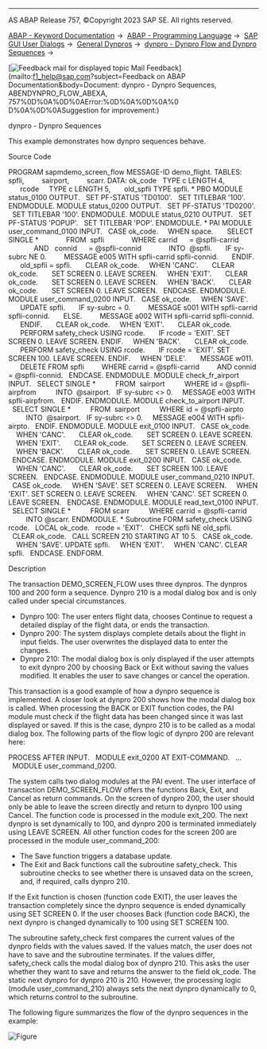   

* * *

AS ABAP Release 757, ©Copyright 2023 SAP SE. All rights reserved.

[ABAP - Keyword Documentation](javascript:call_link\('abenabap.htm'\)) →  [ABAP - Programming Language](javascript:call_link\('abenabap_reference.htm'\)) →  [SAP GUI User Dialogs](javascript:call_link\('abenabap_screens.htm'\)) →  [General Dynpros](javascript:call_link\('abenabap_dynpros.htm'\)) →  [dynpro - Dynpro Flow and Dynpro Sequences](javascript:call_link\('abenabap_dynpros_processing.htm'\)) → 

 [![](Mail.gif?object=Mail.gif&sap-language=EN "Feedback mail for displayed topic") Mail Feedback](mailto:f1_help@sap.com?subject=Feedback on ABAP Documentation&body=Document: dynpro - Dynpro Sequences, ABENDYNPRO_FLOW_ABEXA, 757%0D%0A%0D%0AError:%0D%0A%0D%0A%0
D%0A%0D%0ASuggestion for improvement:)

dynpro - Dynpro Sequences

This example demonstrates how dynpro sequences behave.

Source Code   

PROGRAM sapmdemo\_screen\_flow MESSAGE-ID demo\_flight.
TABLES: spfli,
        sairport,
        scarr.
DATA: ok\_code   TYPE c LENGTH 4,
      rcode     TYPE c LENGTH 5,
      old\_spfli TYPE spfli.
\* PBO
MODULE status\_0100 OUTPUT.
  SET PF-STATUS 'TD0100'.
  SET TITLEBAR '100'.
ENDMODULE.
MODULE status\_0200 OUTPUT.
  SET PF-STATUS 'TD0200'.
  SET TITLEBAR '100'.
ENDMODULE.
MODULE status\_0210 OUTPUT.
  SET PF-STATUS 'POPUP'.
  SET TITLEBAR 'POP'.
ENDMODULE.
\* PAI
MODULE user\_command\_0100 INPUT.
  CASE ok\_code.
    WHEN space.
      SELECT SINGLE \*
             FROM  spfli
             WHERE carrid      = @spfli-carrid
             AND   connid      = @spfli-connid
             INTO  @spfli.
      IF sy-subrc NE 0.
        MESSAGE e005 WITH spfli-carrid spfli-connid.
      ENDIF.
      old\_spfli = spfli.
      CLEAR ok\_code.
    WHEN 'CANC'.
      CLEAR ok\_code.
      SET SCREEN 0. LEAVE SCREEN.
    WHEN 'EXIT'.
      CLEAR ok\_code.
      SET SCREEN 0. LEAVE SCREEN.
    WHEN 'BACK'.
      CLEAR ok\_code.
      SET SCREEN 0. LEAVE SCREEN.
  ENDCASE.
ENDMODULE.
MODULE user\_command\_0200 INPUT.
  CASE ok\_code.
    WHEN 'SAVE'.
      UPDATE spfli.
      IF sy-subrc = 0.
        MESSAGE s001 WITH spfli-carrid spfli-connid.
      ELSE.
        MESSAGE a002 WITH spfli-carrid spfli-connid.
      ENDIF.
      CLEAR ok\_code.
    WHEN 'EXIT'.
      CLEAR ok\_code.
      PERFORM safety\_check USING rcode.
      IF rcode = 'EXIT'. SET SCREEN 0. LEAVE SCREEN. ENDIF.
    WHEN 'BACK'.
      CLEAR ok\_code.
      PERFORM safety\_check USING rcode.
      IF rcode = 'EXIT'. SET SCREEN 100. LEAVE SCREEN. ENDIF.
    WHEN 'DELE'.
      MESSAGE w011.
      DELETE FROM spfli
        WHERE carrid = @spfli-carrid
        AND connid = @spfli-connid.
  ENDCASE.
ENDMODULE.
MODULE check\_fr\_airport INPUT.
  SELECT SINGLE \*
         FROM  sairport
         WHERE id = @spfli-airpfrom
         INTO  @sairport.
  IF sy-subrc <> 0.
    MESSAGE e003 WITH spfli-airpfrom.
  ENDIF.
ENDMODULE.
MODULE check\_to\_airport INPUT.
  SELECT SINGLE \*
         FROM  sairport
         WHERE id = @spfli-airpto
         INTO  @sairport.
  IF sy-subrc <> 0.
    MESSAGE e004 WITH spfli-airpto.
  ENDIF.
ENDMODULE.
MODULE exit\_0100 INPUT.
  CASE ok\_code.
    WHEN 'CANC'.
      CLEAR ok\_code.
      SET SCREEN 0. LEAVE SCREEN.
    WHEN 'EXIT'.
      CLEAR ok\_code.
      SET SCREEN 0. LEAVE SCREEN.
    WHEN 'BACK'.
      CLEAR ok\_code.
      SET SCREEN 0. LEAVE SCREEN.
  ENDCASE.
ENDMODULE.
MODULE exit\_0200 INPUT.
  CASE ok\_code.
    WHEN 'CANC'.
      CLEAR ok\_code.
      SET SCREEN 100. LEAVE SCREEN.
  ENDCASE.
ENDMODULE.
MODULE user\_command\_0210 INPUT.
  CASE ok\_code.
    WHEN 'SAVE'. SET SCREEN 0. LEAVE SCREEN.
    WHEN 'EXIT'. SET SCREEN 0. LEAVE SCREEN.
    WHEN 'CANC'. SET SCREEN 0. LEAVE SCREEN.
  ENDCASE.
ENDMODULE.
MODULE read\_text\_0100 INPUT.
  SELECT SINGLE \*
         FROM scarr
         WHERE carrid = @spfli-carrid
         INTO @scarr.
ENDMODULE.
\* Subroutine
FORM safety\_check USING rcode.
  LOCAL ok\_code.
  rcode = 'EXIT'.
  CHECK spfli NE old\_spfli.
  CLEAR ok\_code.
  CALL SCREEN 210 STARTING AT 10 5.
  CASE ok\_code.
    WHEN 'SAVE'. UPDATE spfli.
    WHEN 'EXIT'.
    WHEN 'CANC'. CLEAR spfli.
  ENDCASE.
ENDFORM.

Description   

The transaction DEMO\_SCREEN\_FLOW uses three dynpros. The dynpros 100 and 200 form a sequence. Dynpro 210 is a modal dialog box and is only called under special circumstances.

-   Dynpro 100: The user enters flight data, chooses Continue to request a detailed display of the flight data, or ends the transaction.
-   Dynpro 200: The system displays complete details about the flight in input fields. The user overwrites the displayed data to enter the changes.
-   Dynpro 210: The modal dialog box is only displayed if the user attempts to exit dynpro 200 by choosing Back or Exit without saving the values modified. It enables the user to save changes or cancel the operation.

This transaction is a good example of how a dynpro sequence is implemented. A closer look at dynpro 200 shows how the modal dialog box is called. When processing the BACK or EXIT function codes, the PAI module must check if the flight data has been changed since it was last displayed or saved. If this is the case, dynpro 210 is to be called as a modal dialog box. The following parts of the flow logic of dynpro 200 are relevant here:

PROCESS AFTER INPUT.
  MODULE exit\_0200 AT EXIT-COMMAND.
  ...
  MODULE user\_command\_0200.

The system calls two dialog modules at the PAI event. The user interface of transaction DEMO\_SCREEN\_FLOW offers the functions Back, Exit, and Cancel as return commands. On the screen of dynpro 200, the user should only be able to leave the screen directly and return to dynpro 100 using Cancel. The function code is processed in the module exit\_200. The next dynpro is set dynamically to 100, and dynpro 200 is terminated immediately using LEAVE SCREEN. All other function codes for the screen 200 are processed in the module user\_command\_200:

-   The Save function triggers a database update.
-   The Exit and Back functions call the subroutine safety\_check. This subroutine checks to see whether there is unsaved data on the screen, and, if required, calls dynpro 210.

If the Exit function is chosen (function code EXIT), the user leaves the transaction completely since the dynpro sequence is ended dynamically using SET SCREEN 0. If the user chooses Back (function code BACK), the next dynpro is changed dynamically to 100 using SET SCREEN 100.

The subroutine safety\_check first compares the current values of the dynpro fields with the values saved. If the values match, the user does not have to save and the subroutine terminates. If the values differ, safety\_check calls the modal dialog box of dynpro 210. This asks the user whether they want to save and returns the answer to the field ok\_code. The static next dynpro for dynpro 210 is 210. However, the processing logic (module user\_command\_210) always sets the next dynpro dynamically to 0, which returns control to the subroutine.

The following figure summarizes the flow of the dynpro sequences in the example:

![Figure](abdoc_dynpro_seq.gif)